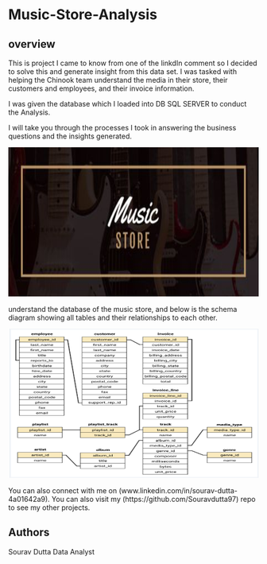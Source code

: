 # Music-Store-Analysis
## overview
This is project I came to know from one of the linkdIn comment so I decided to solve this and generate insight from this data set. I was tasked with helping the Chinook team understand the media in their store, their customers and employees, and their invoice information.

I was given the database which I loaded into DB SQL SERVER to conduct the Analysis.

I will take you through the processes I took in answering the business questions and the insights generated.
<p align="center">
  <img width="600" height="300" src="music-store-analysis.webp">
</p>
understand the database of the music store, and below is the schema diagram showing all tables and their relationships to each other.
<p align="center">
  <img width="600" height="300" src="schema_diagram.png">
</p>
You can also connect with me on (www.linkedin.com/in/sourav-dutta-4a01642a9). You can also visit my (https://github.com/Souravdutta97) repo to see my other projects.

## Authors
  Sourav Dutta
  Data Analyst



